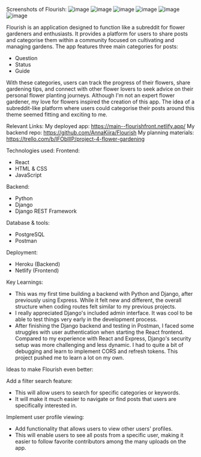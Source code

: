 Screenshots of Flourish:
![image](https://github.com/user-attachments/assets/3640eb73-b8a4-4bf4-9078-e13251efbd80)
![image](https://github.com/user-attachments/assets/9da55df2-be0c-4eb6-bad0-6f6b22d23e29)
![image](https://github.com/user-attachments/assets/b160fe52-f08a-434f-bffc-342aa08181f6)
![image](https://github.com/user-attachments/assets/bccdf4b8-b3be-4be8-9541-927bfff570db)
![image](https://github.com/user-attachments/assets/035c0b54-a698-4003-8606-44a2ee5afe70)
![image](https://github.com/user-attachments/assets/17d41f07-a188-4af9-bee5-a7931b341167)

Flourish is an application designed to function like a subreddit for flower gardeners and enthusiasts. It provides a platform for users to share posts and categorise them within a community focused on cultivating and managing gardens. The app features three main categories for posts:

- Question
- Status
- Guide

With these categories, users can track the progress of their flowers, share gardening tips, and connect with other flower lovers to seek advice on their personal flower planting journeys.
Although I'm not an expert flower gardener, my love for flowers inspired the creation of this app. The idea of a subreddit-like platform where users could categorise their posts around this theme seemed fitting and exciting to me.

Relevant Links:
My deployed app: https://main--flourishfront.netlify.app/
My backend repo: https://github.com/AnnaKiira/Flourish
My planning materials: https://trello.com/b/lFOblllP/project-4-flower-gardening

Technologies used:
Frontend:
- React
- HTML & CSS
- JavaScript

Backend:
- Python
- Django
- Django REST Framework

Database & tools:
- PostgreSQL
- Postman

Deployment:
- Heroku (Backend)
- Netlify (Frontend)

Key Learnings:
- This was my first time building a backend with Python and Django, after previously using Express. While it felt new and different, the overall structure when coding routes felt similar to my previous projects.
- I really appreciated Django's included admin interface. It was cool to be able to test things very early in the development process.
- After finishing the Django backend and testing in Postman, I faced some struggles with user authentication when starting the React frontend. Compared to my experience with React and Express, Django's security setup was more challenging and less dynamic. I had to quite a bit of debugging and learn to implement CORS and refresh tokens. This project pushed me to learn a lot on my own.
  
Ideas to make Flourish even better:

Add a filter search feature:
- This will allow users to search for specific categories or keywords.
- It will make it much easier to navigate or find posts that users are specifically interested in.

Implement user profile viewing:
- Add functionality that allows users to view other users' profiles.
- This will enable users to see all posts from a specific user, making it easier to follow favorite contributors among the many uploads on the app.
